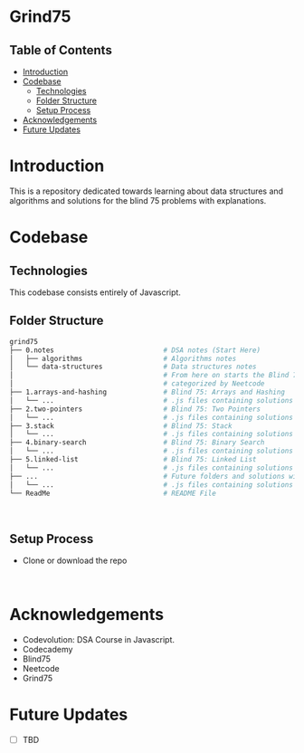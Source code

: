 # Grind75 <!-- omit in toc -->
## Table of Contents <!-- omit in toc -->
- [Introduction](#introduction)
- [Codebase](#codebase)
  - [Technologies](#technologies)
  - [Folder Structure](#folder-structure)
  - [Setup Process](#setup-process)
- [Acknowledgements](#acknowledgements)
- [Future Updates](#future-updates)

# Introduction
This is a repository dedicated towards learning about data structures and algorithms and solutions for the blind 75 problems with explanations.
<br />

# Codebase
## Technologies
This codebase consists entirely of Javascript.
<br />

## Folder Structure
```sh
grind75
├── 0.notes                           # DSA notes (Start Here)
│   ├── algorithms                    # Algorithms notes
│   └── data-structures               # Data structures notes
│                                     # From here on starts the Blind 75 Solutions
│                                     # categorized by Neetcode
├── 1.arrays-and-hashing              # Blind 75: Arrays and Hashing
│   └── ...                           # .js files containing solutions and explanations
├── 2.two-pointers                    # Blind 75: Two Pointers
│   └── ...                           # .js files containing solutions and explanations
├── 3.stack                           # Blind 75: Stack
│   └── ...                           # .js files containing solutions and explanations
├── 4.binary-search                   # Blind 75: Binary Search
│   └── ...                           # .js files containing solutions and explanations
├── 5.linked-list                     # Blind 75: Linked List
│   └── ...                           # .js files containing solutions and explanations
├── ...                               # Future folders and solutions will be added as I progress
│   └── ...                           # .js files containing solutions and explanations
└── ReadMe                            # README File
```
<br />

## Setup Process
- Clone or download the repo
<br />

# Acknowledgements
- Codevolution: DSA Course in Javascript.
- Codecademy
- Blind75
- Neetcode
- Grind75

# Future Updates
- [ ] TBD
